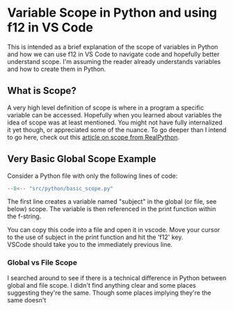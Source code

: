 # Variable Scope in Python and using f12 in VS Code

This is intended as a brief explanation of the scope of variables in Python and how we can use f12 in VS Code to navigate code and hopefully better understand scope.
I'm assuming the reader already understands variables and how to create them in Python.

## What is Scope?

A very high level definition of scope is where in a program a specific variable can be accessed.
Hopefully when you learned about variables the idea of scope was at least mentioned.
You might not have fully internalized it yet though, or appreciated some of the nuance.
To go deeper than I intend to go here, check out this 
[article on scope from RealPython](https://realpython.com/python-scope-legb-rule/).

## Very Basic Global Scope Example

Consider a Python file with only the following lines of code:
``` python title="basic_scope.py"
--8<-- "src/python/basic_scope.py"
```

The first line creates a variable named "subject" in the global (or file, see below) scope.
The variable is then referenced in the print function within the f-string.

You can copy this code into a file and open it in vscode.
Move your cursor to the use of subject in the print function and hit the 'f12' key.  
VSCode should take you to the immediately previous line.

### Global vs File Scope

I searched around to see if there is a technical difference in Python between global and file scope.
I didn't find anything clear and some places suggesting they're the same.
Though some places implying they're the same doesn't 